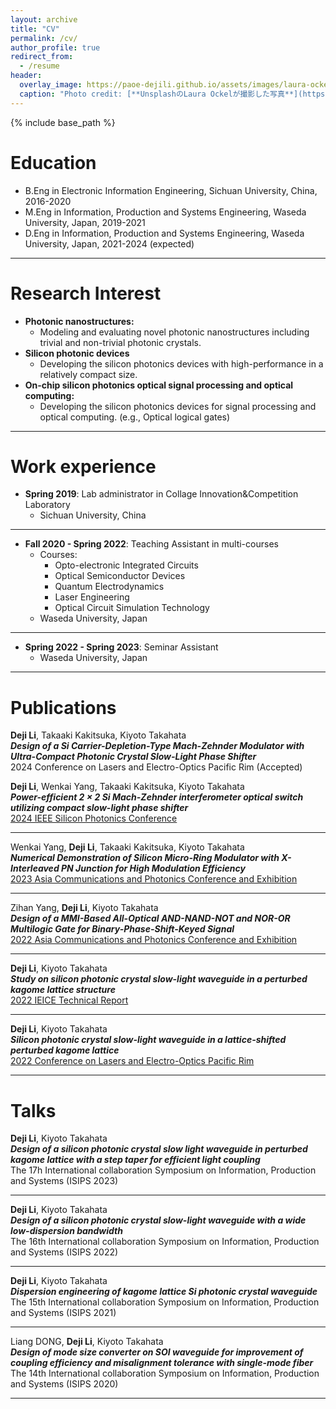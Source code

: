 ```yaml
---
layout: archive
title: "CV"
permalink: /cv/
author_profile: true
redirect_from:
  - /resume
header:
  overlay_image: https://paoe-dejili.github.io/assets/images/laura-ockel-qOx9KsvpqcM-unsplash.jpg
  caption: "Photo credit: [**UnsplashのLaura Ockelが撮影した写真**](https://unsplash.com/ja/%E5%86%99%E7%9C%9F/qOx9KsvpqcM)"  
---
```


{% include base_path %}

Education
======
* B.Eng in Electronic Information Engineering, Sichuan University, China, 2016-2020
* M.Eng in Information, Production and Systems Engineering, Waseda University, Japan, 2019-2021
* D.Eng in Information, Production and Systems Engineering, Waseda University, Japan, 2021-2024 (expected)

***

Research Interest
======
* **Photonic nanostructures:**          
  * Modeling and evaluating novel photonic nanostructures including trivial and non-trivial photonic crystals.
* **Silicon photonic devices**         
  * Developing the silicon photonics devices with high-performance in a relatively compact size.          
* **On-chip silicon photonics optical signal processing and optical computing:**         
  * Developing the silicon photonics devices for signal processing and optical computing. (e.g., Optical logical gates)          
<!-- * Silicon photonic devices: -->
  <!-- * Developing and analyzing high-performance on-chip optoelectronic devices. -->
  
***

Work experience
======
* **Spring 2019**: Lab administrator in Collage Innovation&Competition Laboratory
  * Sichuan University, China
  <!-- * Duties included: Experiment equipment maintenance, CNC and 3D printing safety management and operation instructions, and PCB design and 3D modeling instructions -->

***

* **Fall 2020 - Spring 2022**: Teaching Assistant in multi-courses
  * Courses: 
    * Opto-electronic Integrated Circuits
    * Optical Semiconductor Devices
    * Quantum Electrodynamics
    * Laser Engineering
    * Optical Circuit Simulation Technology
  * Waseda University, Japan
  <!-- * Duties included: Handling homework and reports, tracking student attendance, and Q&A after class -->

***

* **Spring 2022 - Spring 2023**: Seminar Assistant
  * Waseda University, Japan
  <!-- * Duties included: Hosting the seminar, providing suggestions, and giving questions -->
  

***

Publications
======

**Deji Li**, Takaaki Kakitsuka, Kiyoto Takahata          
***Design of a Si Carrier-Depletion-Type Mach-Zehnder Modulator with Ultra-Compact Photonic Crystal Slow-Light Phase Shifter***          
2024 Conference on Lasers and Electro-Optics Pacific Rim (Accepted)          

**Deji Li**, Wenkai Yang, Takaaki Kakitsuka, Kiyoto Takahata          
***Power-efficient 2 × 2 Si Mach-Zehnder interferometer optical switch utilizing compact slow-light phase shifter***          
[2024 IEEE Silicon Photonics Conference](https://ieeexplore.ieee.org/document/10543281)          

***

Wenkai Yang, **Deji Li**, Takaaki Kakitsuka, Kiyoto Takahata          
***Numerical Demonstration of Silicon Micro-Ring Modulator with X-Interleaved PN Junction for High Modulation Efficiency***          
[2023 Asia Communications and Photonics Conference and Exhibition](https://ieeexplore.ieee.org/abstract/document/10369178)          

***

Zihan Yang, **Deji Li**, Kiyoto Takahata          
***Design of a MMI-Based All-Optical AND-NAND-NOT and NOR-OR Multilogic Gate for Binary-Phase-Shift-Keyed Signal***          
[2022 Asia Communications and Photonics Conference and Exhibition](https://ieeexplore.ieee.org/abstract/document/10088751)          

***

**Deji Li**, Kiyoto Takahata          
***Study on silicon photonic crystal slow-light waveguide in a perturbed kagome lattice structure***          
[2022 IEICE Technical Report](https://ken.ieice.org/ken/paper/20221021GCN2/eng/)          

***

**Deji Li**, Kiyoto Takahata          
***Silicon photonic crystal slow-light waveguide in a lattice-shifted perturbed kagome lattice***          
[2022 Conference on Lasers and Electro-Optics Pacific Rim](https://opg.optica.org/abstract.cfm?uri=CLEOPR-2022-P_CTu8_04)          

***

Talks
======

**Deji Li**, Kiyoto Takahata          
***Design of a silicon photonic crystal slow light waveguide in perturbed kagome lattice with a step taper for efficient light coupling***          
The 17h International collaboration Symposium on Information, Production and Systems (ISIPS 2023)          

***

**Deji Li**, Kiyoto Takahata          
***Design of a silicon photonic crystal slow-light waveguide with a wide low-dispersion bandwidth***          
The 16th International collaboration Symposium on Information, Production and Systems (ISIPS 2022)          

***

**Deji Li**, Kiyoto Takahata          
***Dispersion engineering of kagome lattice Si photonic crystal waveguide***          
The 15th International collaboration Symposium on Information, Production and Systems (ISIPS 2021)          

***

Liang DONG, **Deji Li**, Kiyoto Takahata          
***Design of mode size converter on SOI waveguide for improvement of coupling efficiency and misalignment tolerance with single-mode fiber***          
The 14th International collaboration Symposium on Information, Production and Systems (ISIPS 2020)          

***


<!-- Technical Proficiencies
====== -->
<!-- * Electronic Engineering
  * PCB design farbrication and test. 
  * Microprocessor-related programs and peripheral circuit design.
* Photonics and Optoelectronics
  * Sub-skill 2.1
  * Sub-skill 2.2 -->
<!-- * For personal hobbies:
  * PCB design, farbrication, and test. 
  * Microprocessor and FPGA-related programing (C, Verilog) and peripheral circuit design.
  * 3D structure modeling and 3D-printing
* For academic research:
  * Programming languages: Matlab, Python, C
  * Academic software: COMSOL Multiphysics, Lumerical, Rsoft, MIT MEEP (MPB)
  * Platforms: Linux (Ubuntu and Centos): Building environment for multi-user remote access
* Great insterest in solving problems not only in academic research but also in daily life
  * I am not an expert in any specific programming language. To solve the problem, I am willing to use but not limited to programming languages such as C, C++, Python, Verilog, and Matlab -->
